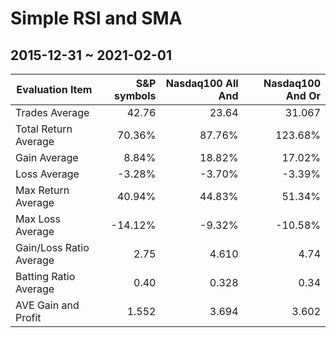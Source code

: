 # Simple RSI and SMA
## 2015-12-31 ~ 2021-02-01
| Evaluation Item         | S&P symbols  | Nasdaq100 All And | Nasdaq100 And Or | 
| ----------------------- | ------------:| -----------------:| ----------------:|
| Trades Average          | 42.76        |  23.64            | 31.067           |
| Total Return Average    | 70.36%       |  87.76%           | 123.68%          |
| Gain Average            | 8.84%        |  18.82%           | 17.02%           |
| Loss Average            | -3.28%       |  -3.70%           | -3.39%           |
| Max Return Average      | 40.94%       |  44.83%           | 51.34%           |
| Max Loss Average        | -14.12%      |  -9.32%           | -10.58%          |
| Gain/Loss Ratio Average | 2.75         |  4.610            | 4.74             |
| Batting Ratio Average   | 0.40         |  0.328            | 0.34             |
| AVE Gain and Profit     | 1.552        |  3.694            | 3.602            |